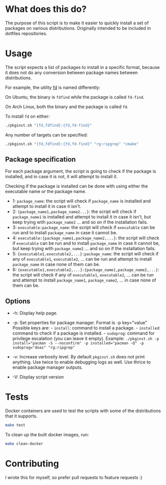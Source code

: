 # What does this do?

The purpose of this script is to make it easier to quickly install a set of packages on various distributions.
Originally intended to be included in dotfiles repositories.

# Usage
The script expects a list of packages to install in a specific format, because
it does not do any conversion between package names between distributions.

For example, the utility [fd](https://github.com/sharkdp/fd) is named differently:

On Ubuntu, the binary is `fdfind` while the package is called `fd-find`.

On Arch Linux, both the binary and the package is called `fd`.

To install `fd` on either:
```sh
./pkginst.sh "{fd,fdfind}:{fd,fd-find}"
```

Any number of targets can be specified:
```sh
./pkginst.sh "{fd,fdfind}:{fd,fd-find}" "rg:ripgrep" "cmake"
```

## Package specification

For each package argument, the script is going to check if the package is installed,
and in case it is not, it will attempt to install it.

Checking if the package is installed can be done with using either the executable name or the package name.
- 1: `package_name`: the script will check if `package_name` is installed and attempt to install it in case it isn't.
- 2: `{package_name1,package_name2...}`: the script will check if `package_name1` is installed and attempt to install it in case it isn't,
    but keep trying with `package_name2` ... and so on if the installation fails.
- 3: `executable:package_name`: the script will check if `executable` can be run and to install `package_name` in case it cannot be.
- 4: `executable:{package_name1,package_name2,...}`: the script will check if `executable` can be run and to install `package_name` in case it cannot be,
    but keep trying with `package_name2` ... and so on if the installation fails.
- 5: `{executable1,executable2,...}:package_name`: the script will check if any of `executable1`, `executable2`, ... can be run and attempt to install `package_name` in case none of them can be.
- 6: `{executable1,executable2,...}:{package_name1,package_name2,...}`: the script will check if any of `executable1`, `executable2`, ... can be run
    and attempt to install `package_name1`, `package_name2`, ... in case none of them can be.

## Options
- -h: Display help page.
- -p: Set properties for package manager.
      Format is -p key="value"
      Possible keys are:
      - `install`: command to install a package.
      - `installed`: command to check if a package is installed.
      - `sudoprog`: command for privilege escalation (you can leave it empty).
      Example:
      `./pkginst.sh -p install="pacman -S --noconfirm" -p installed="pacman -Q" -p sudoprog="doas" "rg:ripgrep"`

- -v: Increase verbosity level. By default `pkginst.sh` does not print anything.
      Use twice to enable debugging logs as well.
      Use thrice to enable package manager outputs.
- -V: Display script version

# Tests
Docker containers are used to test the scripts with some of the distributions that it supports.
```sh
make test
```
To clean up the built docker images, run:
```sh
make clean-docker
```

# Contributing
I wrote this for myself, so prefer pull requests to feature requests :)
